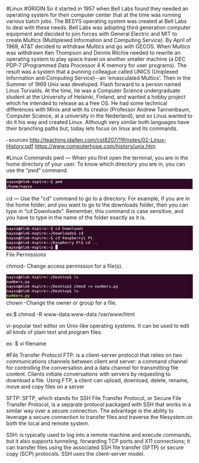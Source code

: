 #Linux
#ORIGIN
So it started in 1957 when Bell Labs found they needed an operating system for their computer center that at the time was running various batch jobs. The BESYS operating system was created at Bell Labs to deal with these needs. Bell Labs was adopting third generation computer equipment and decided to join forces with General Electric and MIT to create Multics (Multiplexed Information and Computing Service). By April of 1969, AT&T decided to withdraw Multics and go with GECOS. When Multics was withdrawn Ken Thompson and Dennis Ritchie needed to rewrite an operating system to play space travel on another smaller machine (a DEC PDP-7 [Programmed Data Processor 4 K memory for user programs). The result was a system that a punning colleague called UNICS (Uniplexed Information and Computing Service)--an 'emasculated Multics'. Then in the Summer of 1969 Unix was developed. Flash forward to a person named Linus Torvalds. At the time, he was a Computer Science undergraduate student at the University of Helsinki, Finland, and wanted a hobby project which he intended to release as a free OS. He had some technical differences with Minix and with its creator (Professor Andrew Tannenbaum, Computer Science, at a university in the Nederland), and so Linus wanted to do it his way and created Linux. Although very similar both languages have their branching paths but, today lets focus on linux and its commands.

-sources http://teaching.idallen.com/cst8207/11f/notes/02-Linux-History.pdf
https://www.computerhope.com/history/unix.htm

#Linux Commands
pwd — When you first open the terminal, you are in the home directory of your user. To know which directory you are in, you can use the “pwd” command.

![alt text](https://github.com/nubc0der/HowInternetWorksAndLinux/blob/Linux/images/pwd.jpg)

cd — Use the "cd" command to go to a directory. For example, if you are in the home folder, and you want to go to the downloads folder, then you can type in “cd Downloads”. Remember, this command is case sensitive, and you have to type in the name of the folder exactly as it is.

![alt text](https://github.com/nubc0der/HowInternetWorksAndLinux/blob/Linux/images/cd.jpg)
File Permissions

chmod- Change access permission for a file(s).

![alt text](https://github.com/nubc0der/HowInternetWorksAndLinux/blob/Linux/images/chmod.jpg)
chown	-Change the owner or group for a file.

ex:$ chmod -R www-data:www-data /var/www/html

vi-popular text editor on Unix-like operating systems. It can be used to edit all kinds of plain text and program files.

ex: $ vi filename

#File Transfer Protocol
FTP: is a client-server protocol that relies on two communications channels between client and server: a command channel for controlling the conversation and a data channel for transmitting file content. Clients initiate conversations with servers by requesting to download a file. Using FTP, a client can upload, download, delete, rename, move and copy files on a server

SFTP: SFTP, which stands for SSH File Transfer Protocol, or Secure File Transfer Protocol, is a separate protocol packaged with SSH that works in a similar way over a secure connection. The advantage is the ability to leverage a secure connection to transfer files and traverse the filesystem on both the local and remote system.

SSH: is typically used to log into a remote machine and execute commands, but it also supports tunneling, forwarding TCP ports and X11 connections; it can transfer files using the associated SSH file transfer (SFTP) or secure copy (SCP) protocols. SSH uses the client-server model.